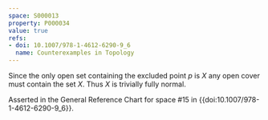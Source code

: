 ```yaml
---
space: S000013
property: P000034
value: true
refs:
- doi: 10.1007/978-1-4612-6290-9_6
  name: Counterexamples in Topology
---
```


Since the only open set containing the excluded point $p$ is $X$ any open cover must contain the set $X$. Thus $X$ is trivially fully normal.

Asserted in the General Reference Chart for space #15 in
{{doi:10.1007/978-1-4612-6290-9_6}}.
